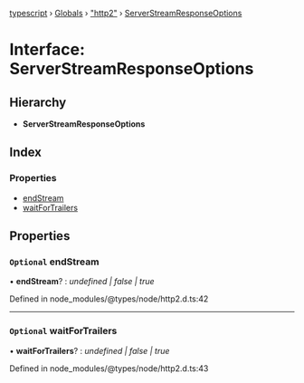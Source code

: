[typescript](../README.md) › [Globals](../globals.md) › ["http2"](../modules/_http2_.md) › [ServerStreamResponseOptions](_http2_.serverstreamresponseoptions.md)

# Interface: ServerStreamResponseOptions

## Hierarchy

* **ServerStreamResponseOptions**

## Index

### Properties

* [endStream](_http2_.serverstreamresponseoptions.md#optional-endstream)
* [waitForTrailers](_http2_.serverstreamresponseoptions.md#optional-waitfortrailers)

## Properties

### `Optional` endStream

• **endStream**? : *undefined | false | true*

Defined in node_modules/@types/node/http2.d.ts:42

___

### `Optional` waitForTrailers

• **waitForTrailers**? : *undefined | false | true*

Defined in node_modules/@types/node/http2.d.ts:43
